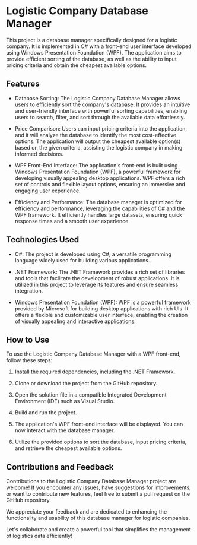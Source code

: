 # Logistic Company Database Manager

This project is a database manager specifically designed for a logistic company. It is implemented in C# with a front-end user interface developed using Windows Presentation Foundation (WPF). The application aims to provide efficient sorting of the database, as well as the ability to input pricing criteria and obtain the cheapest available options.

## Features

- Database Sorting: The Logistic Company Database Manager allows users to efficiently sort the company's database. It provides an intuitive and user-friendly interface with powerful sorting capabilities, enabling users to search, filter, and sort through the available data effortlessly.

- Price Comparison: Users can input pricing criteria into the application, and it will analyze the database to identify the most cost-effective options. The application will output the cheapest available option(s) based on the given criteria, assisting the logistic company in making informed decisions.

- WPF Front-End Interface: The application's front-end is built using Windows Presentation Foundation (WPF), a powerful framework for developing visually appealing desktop applications. WPF offers a rich set of controls and flexible layout options, ensuring an immersive and engaging user experience.

- Efficiency and Performance: The database manager is optimized for efficiency and performance, leveraging the capabilities of C# and the WPF framework. It efficiently handles large datasets, ensuring quick response times and a smooth user experience.


## Technologies Used

- C#: The project is developed using C#, a versatile programming language widely used for building various applications.

- .NET Framework: The .NET Framework provides a rich set of libraries and tools that facilitate the development of robust applications. It is utilized in this project to leverage its features and ensure seamless integration.

- Windows Presentation Foundation (WPF): WPF is a powerful framework provided by Microsoft for building desktop applications with rich UIs. It offers a flexible and customizable user interface, enabling the creation of visually appealing and interactive applications.


## How to Use

To use the Logistic Company Database Manager with a WPF front-end, follow these steps:

1. Install the required dependencies, including the .NET Framework.

2. Clone or download the project from the GitHub repository.

3. Open the solution file in a compatible Integrated Development Environment (IDE) such as Visual Studio.

4. Build and run the project.

5. The application's WPF front-end interface will be displayed. You can now interact with the database manager.

6. Utilize the provided options to sort the database, input pricing criteria, and retrieve the cheapest available options.


## Contributions and Feedback

Contributions to the Logistic Company Database Manager project are welcome! If you encounter any issues, have suggestions for improvements, or want to contribute new features, feel free to submit a pull request on the GitHub repository.

We appreciate your feedback and are dedicated to enhancing the functionality and usability of this database manager for logistic companies.

Let's collaborate and create a powerful tool that simplifies the management of logistics data efficiently!
